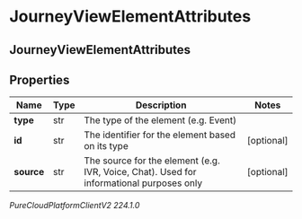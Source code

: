 # JourneyViewElementAttributes

## JourneyViewElementAttributes

## Properties

|Name | Type | Description | Notes|
|------------ | ------------- | ------------- | -------------|
| **type** | str | The type of the element (e.g. Event) | |
| **id** | str | The identifier for the element based on its type | [optional] |
| **source** | str | The source for the element (e.g. IVR, Voice, Chat). Used for informational purposes only | [optional] |



_PureCloudPlatformClientV2 224.1.0_
